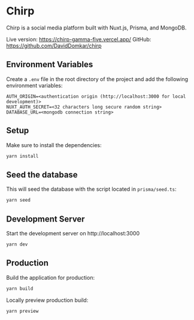 # Chirp

Chirp is a social media platform built with Nuxt.js, Prisma, and MongoDB.

Live version: https://chirp-gamma-five.vercel.app/
GitHub: https://github.com/DavidDomkar/chirp

## Environment Variables

Create a `.env` file in the root directory of the project and add the following environment variables:

```
AUTH_ORIGIN=<authentication origin (http://localhost:3000 for local development)>
NUXT_AUTH_SECRET=<32 characters long secure random string>
DATABASE_URL=<mongodb connection string>
```

## Setup

Make sure to install the dependencies:

```bash
yarn install
```

## Seed the database

This will seed the database with the script located in `prisma/seed.ts`:

```bash
yarn seed
```

## Development Server

Start the development server on http://localhost:3000

```bash
yarn dev
```

## Production

Build the application for production:

```bash
yarn build
```

Locally preview production build:

```bash
yarn preview
```
